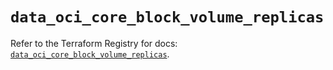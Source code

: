 # `data_oci_core_block_volume_replicas`

Refer to the Terraform Registry for docs: [`data_oci_core_block_volume_replicas`](https://registry.terraform.io/providers/hashicorp/oci/7.19.0/docs/data-sources/core_block_volume_replicas).
